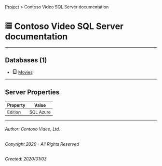 #### 

[Project](../index.md) > Contoso Video SQL Server documentation

# ![Server](../Images/ntServer.png) Contoso Video SQL Server documentation

---

## <a name="#databases"></a>Databases (1)

* ![Database](../Images/Database.png) [Movies](User_databases/Movies/index.md)


---

## <a name="#serverproperties"></a>Server Properties

| Property | Value |
|---|---|
| Edition | SQL Azure |


---

###### Author:  Contoso Video, Ltd.

###### Copyright 2020 - All Rights Reserved

###### Created: 2020/01/03

